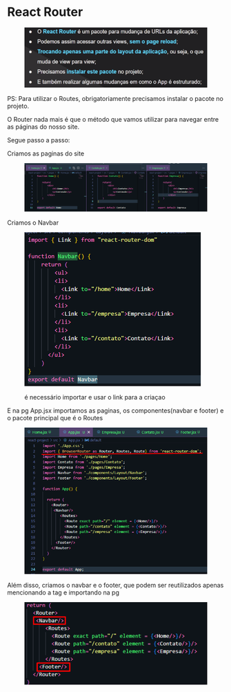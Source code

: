 # React Router

<figure><img src=".gitbook/assets/image (1).png" alt=""><figcaption></figcaption></figure>

PS: Para utilizar o Routes, obrigatoriamente precisamos instalar o pacote no projeto.&#x20;



O Router nada mais é que o método que vamos utilizar para navegar entre as páginas do nosso site.&#x20;

Segue passo a passo:

Criamos as paginas do site

<figure><img src=".gitbook/assets/image (2).png" alt=""><figcaption></figcaption></figure>

Criamos o Navbar

<div align="left">

<figure><img src=".gitbook/assets/image (3).png" alt=""><figcaption><p>é necessário importar e usar o link para a criaçao</p></figcaption></figure>

</div>

E na pg App.jsx importamos as paginas, os componentes(navbar e footer) e o pacote principal que é o Routes

<div align="left">

<figure><img src=".gitbook/assets/image (4).png" alt=""><figcaption></figcaption></figure>

</div>

Além disso, criamos o navbar e o footer, que podem ser reutilizados apenas mencionando a tag e importando na pg

<div align="left">

<figure><img src=".gitbook/assets/image (47).png" alt=""><figcaption></figcaption></figure>

</div>
